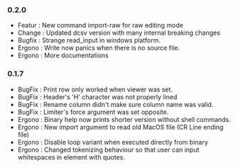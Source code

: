 ### 0.2.0

- Featur : New command import-raw for raw editing mode
- Change : Updated dcsv version with many internal breaking changes
- Bugfix : Strange read\_input in windows platform.
- Ergono : Write now panics when there is no source file.
- Ergono : More documentations

### 0.1.7

- BugFix : Print row only worked when viewer was set.
- BugFix : Header's 'H' character was not properly lined
- BugFix : Rename column didn't make sure column name was valid.
- BugFix : Limiter's force argument was set opposite.
- Ergono : Binary help now prints shorter version without shell commands.
- Ergono : New import argument to read old MacOS file (CR Line ending file)
- Ergono : Disable loop variant when executed directly from binary
- Ergono : Changed tokenizing behaviour so that user can input whitespaces in element with quotes.

